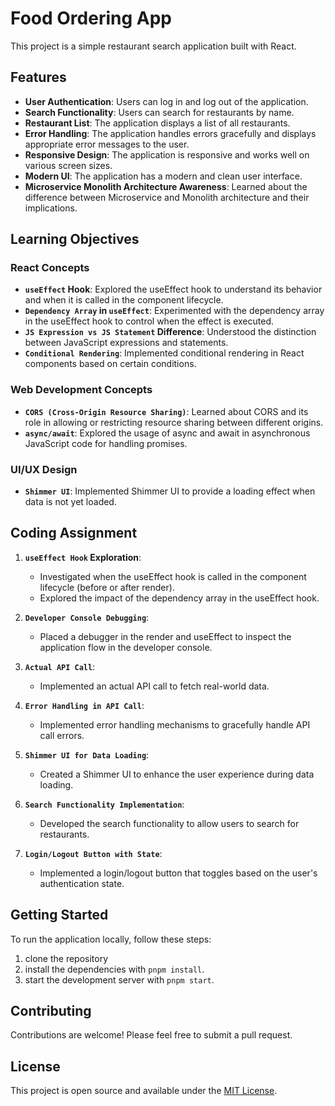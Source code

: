 # Food Ordering App

This project is a simple restaurant search application built with React.

## Features

- **User Authentication**: Users can log in and log out of the application.
- **Search Functionality**: Users can search for restaurants by name.
- **Restaurant List**: The application displays a list of all restaurants.
- **Error Handling**: The application handles errors gracefully and displays appropriate error messages to the user.
- **Responsive Design**: The application is responsive and works well on various screen sizes.
- **Modern UI**: The application has a modern and clean user interface.
- **Microservice Monolith Architecture Awareness**: Learned about the difference between Microservice and Monolith architecture and their implications.

## Learning Objectives

### React Concepts

- **`useEffect` Hook**: Explored the useEffect hook to understand its behavior and when it is called in the component lifecycle.
- **`Dependency Array` in `useEffect`**: Experimented with the dependency array in the useEffect hook to control when the effect is executed.
- **`JS Expression vs JS Statement` Difference**: Understood the distinction between JavaScript expressions and statements.
- **`Conditional Rendering`**: Implemented conditional rendering in React components based on certain conditions.

### Web Development Concepts

- **`CORS (Cross-Origin Resource Sharing)`**: Learned about CORS and its role in allowing or restricting resource sharing between different origins.
- **`async/await`**: Explored the usage of async and await in asynchronous JavaScript code for handling promises.

### UI/UX Design

- **`Shimmer UI`**: Implemented Shimmer UI to provide a loading effect when data is not yet loaded.

## Coding Assignment

1. **`useEffect Hook` Exploration**:
   - Investigated when the useEffect hook is called in the component lifecycle (before or after render).
   - Explored the impact of the dependency array in the useEffect hook.

2. **`Developer Console Debugging`**:
   - Placed a debugger in the render and useEffect to inspect the application flow in the developer console.

3. **`Actual API Call`**:
   - Implemented an actual API call to fetch real-world data.

4. **`Error Handling in API Call`**:
   - Implemented error handling mechanisms to gracefully handle API call errors.

5. **`Shimmer UI for Data Loading`**:
   - Created a Shimmer UI to enhance the user experience during data loading.

6. **`Search Functionality Implementation`**:
   - Developed the search functionality to allow users to search for restaurants.

7. **`Login/Logout Button with State`**:
   - Implemented a login/logout button that toggles based on the user's authentication state.

## Getting Started

To run the application locally, follow these steps:


1. clone the repository 
2. install the dependencies with `pnpm install`.
3. start the development server with `pnpm start`.

## Contributing

Contributions are welcome! Please feel free to submit a pull request.

## License

This project is open source and available under the [MIT License](LICENSE).